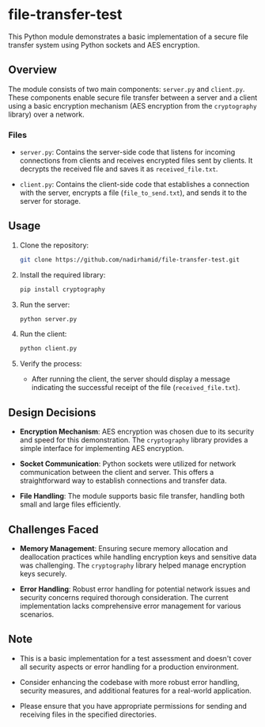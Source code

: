 # file-transfer-test

This Python module demonstrates a basic implementation of a secure file transfer system using Python sockets and AES encryption.

## Overview

The module consists of two main components: `server.py` and `client.py`. These components enable secure file transfer between a server and a client using a basic encryption mechanism (AES encryption from the `cryptography` library) over a network.

### Files

- `server.py`: Contains the server-side code that listens for incoming connections from clients and receives encrypted files sent by clients. It decrypts the received file and saves it as `received_file.txt`.

- `client.py`: Contains the client-side code that establishes a connection with the server, encrypts a file (`file_to_send.txt`), and sends it to the server for storage.

## Usage

1. Clone the repository:

    ```bash
    git clone https://github.com/nadirhamid/file-transfer-test.git
    ```

2. Install the required library:

    ```bash
    pip install cryptography
    ```

3. Run the server:

    ```bash
    python server.py
    ```

4. Run the client:

    ```bash
    python client.py
    ```

5. Verify the process:

    - After running the client, the server should display a message indicating the successful receipt of the file (`received_file.txt`).

## Design Decisions

- **Encryption Mechanism**: AES encryption was chosen due to its security and speed for this demonstration. The `cryptography` library provides a simple interface for implementing AES encryption.

- **Socket Communication**: Python sockets were utilized for network communication between the client and server. This offers a straightforward way to establish connections and transfer data.

- **File Handling**: The module supports basic file transfer, handling both small and large files efficiently.

## Challenges Faced

- **Memory Management**: Ensuring secure memory allocation and deallocation practices while handling encryption keys and sensitive data was challenging. The `cryptography` library helped manage encryption keys securely.

- **Error Handling**: Robust error handling for potential network issues and security concerns required thorough consideration. The current implementation lacks comprehensive error management for various scenarios.

## Note

- This is a basic implementation for a test assessment and doesn't cover all security aspects or error handling for a production environment.

- Consider enhancing the codebase with more robust error handling, security measures, and additional features for a real-world application.

- Please ensure that you have appropriate permissions for sending and receiving files in the specified directories.